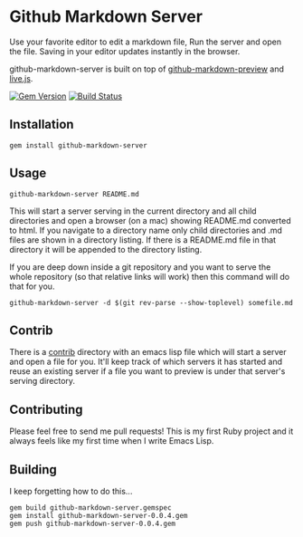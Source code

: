 # Github Markdown Server

Use your favorite editor to edit a markdown file, Run the server and open the file.
Saving in your editor updates instantly in the browser.

github-markdown-server is built on top of [github-markdown-preview](https://github.com/dmarcotte/github-markdown-preview) and [live.js](http://www.livejs.com/).

[![Gem Version](https://badge.fury.io/rb/github-markdown-server.svg)](http://badge.fury.io/rb/github-markdown-server)
[![Build Status](https://travis-ci.org/arkarkark/github-markdown-server.svg)](https://travis-ci.org/arkarkark/github-markdown-server)

## Installation

```shell
gem install github-markdown-server
```

## Usage

```shell
github-markdown-server README.md
```

This will start a server serving in the current directory and all child directories and open a browser (on a mac) showing README.md converted to html. If you navigate to a directory name only child directories and .md files are shown in a directory listing. If there is a README.md file in that directory it will be appended to the directory listing.

If you are deep down inside a git repository and you want to serve the whole repository (so that relative links will work) then this command will do that for you.

```shell
github-markdown-server -d $(git rev-parse --show-toplevel) somefile.md
```

## Contrib

There is a [contrib](contrib/) directory with an emacs lisp file which will start a server and open a file for you. It'll keep track of which servers it has started and reuse an existing server if a file you want to preview is under that server's serving directory.

## Contributing

Please feel free to send me pull requests! This is my first Ruby project and it always feels like my first time when I write Emacs Lisp.

## Building

I keep forgetting how to do this...

```shell
gem build github-markdown-server.gemspec
gem install github-markdown-server-0.0.4.gem
gem push github-markdown-server-0.0.4.gem
```
